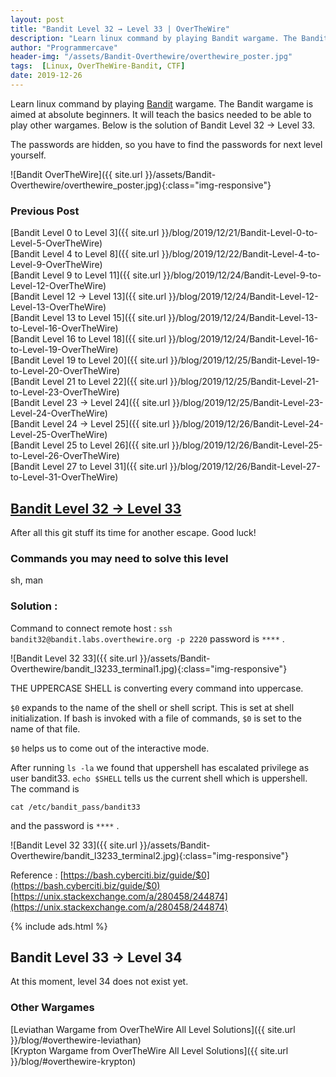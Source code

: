 ```yaml
---
layout: post
title: "Bandit Level 32 → Level 33 | OverTheWire"
description: "Learn linux command by playing Bandit wargame. The Bandit wargame is aimed at absolute beginners. It will teach the basics needed to be able to play other wargames. Below is the solution of Bandit Level 32 → Level 33. The passwords are hidden, so you have to find the passwords for next level yourself."
author: "Programmercave"
header-img: "/assets/Bandit-Overthewire/overthewire_poster.jpg"
tags:  [Linux, OverTheWire-Bandit, CTF]
date: 2019-12-26
---
```


Learn linux command by playing [Bandit](https://overthewire.org/wargames/bandit/) wargame. The Bandit wargame is aimed at absolute beginners. It will teach the basics needed to be able to play other wargames. Below is the solution of Bandit Level 32 → Level 33. 

The passwords are hidden, so you have to find the passwords for next level yourself.

![Bandit OverTheWire]({{ site.url }}/assets/Bandit-Overthewire/overthewire_poster.jpg){:class="img-responsive"}

### Previous Post

[Bandit Level 0 to Level 3]({{ site.url }}/blog/2019/12/21/Bandit-Level-0-to-Level-5-OverTheWire)<br/>
[Bandit Level 4 to Level 8]({{ site.url }}/blog/2019/12/22/Bandit-Level-4-to-Level-9-OverTheWire)<br/>
[Bandit Level 9 to Level 11]({{ site.url }}/blog/2019/12/24/Bandit-Level-9-to-Level-12-OverTheWire)<br/>
[Bandit Level 12 → Level 13]({{ site.url }}/blog/2019/12/24/Bandit-Level-12-Level-13-OverTheWire)<br/>
[Bandit Level 13 to Level 15]({{ site.url }}/blog/2019/12/24/Bandit-Level-13-to-Level-16-OverTheWire)<br/>
[Bandit Level 16 to Level 18]({{ site.url }}/blog/2019/12/24/Bandit-Level-16-to-Level-19-OverTheWire)<br/>
[Bandit Level 19 to Level 20]({{ site.url }}/blog/2019/12/25/Bandit-Level-19-to-Level-20-OverTheWire)<br/>
[Bandit Level 21 to Level 22]({{ site.url }}/blog/2019/12/25/Bandit-Level-21-to-Level-23-OverTheWire)<br/>
[Bandit Level 23 → Level 24]({{ site.url }}/blog/2019/12/25/Bandit-Level-23-Level-24-OverTheWire)<br/>
[Bandit Level 24 → Level 25]({{ site.url }}/blog/2019/12/26/Bandit-Level-24-Level-25-OverTheWire)<br/>
[Bandit Level 25 to Level 26]({{ site.url }}/blog/2019/12/26/Bandit-Level-25-to-Level-26-OverTheWire)<br/>
[Bandit Level 27 to Level 31]({{ site.url }}/blog/2019/12/26/Bandit-Level-27-to-Level-31-OverTheWire)

## [Bandit Level 32 → Level 33](https://overthewire.org/wargames/bandit/bandit33.html)

After all this git stuff its time for another escape. Good luck!

### Commands you may need to solve this level

sh, man

### Solution : 

Command to connect remote host : `ssh bandit32@bandit.labs.overthewire.org -p 2220` password is `****` .

![Bandit Level 32 33]({{ site.url }}/assets/Bandit-Overthewire/bandit_l3233_terminal1.jpg){:class="img-responsive"}

THE UPPERCASE SHELL is converting every command into uppercase.                  

`$0` expands to the name of the shell or shell script. This is set at shell initialization. If bash is invoked with a file of commands, `$0` is set to the name of that file.

`$0` helps us to come out of the interactive mode.

After running `ls -la` we found that uppershell has escalated privilege as user bandit33. `echo $SHELL` tells us the current shell which is uppershell. The command is
``` 
cat /etc/bandit_pass/bandit33 
```

and the password is `****` .

![Bandit Level 32 33]({{ site.url }}/assets/Bandit-Overthewire/bandit_l3233_terminal2.jpg){:class="img-responsive"}

Reference : [https://bash.cyberciti.biz/guide/$0](https://bash.cyberciti.biz/guide/$0)<br/>
[https://unix.stackexchange.com/a/280458/244874](https://unix.stackexchange.com/a/280458/244874)<br/>

{% include ads.html %}<br/>

## Bandit Level 33 → Level 34

At this moment, level 34 does not exist yet.

### Other Wargames
[Leviathan Wargame from OverTheWire All Level Solutions]({{ site.url }}/blog/#overthewire-leviathan)<br/> 
[Krypton Wargame from OverTheWire All Level Solutions]({{ site.url }}/blog/#overthewire-krypton)<br/>
